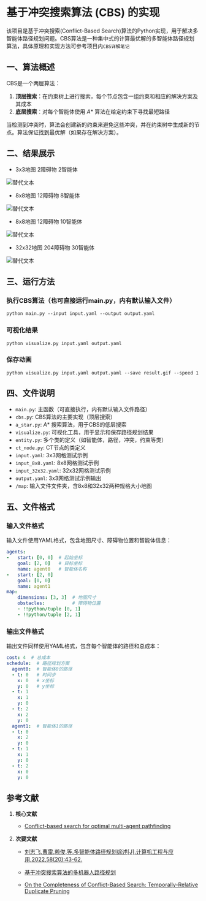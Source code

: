 # 基于冲突搜索算法 (CBS) 的实现

该项目是基于冲突搜索(Conflict-Based Search)算法的Python实现，用于解决多智能体路径规划问题。CBS算法是一种集中式的计算最优解的多智能体路径规划算法，具体原理和实现方法可参考项目内`CBS详解笔记`

## 一、算法概述

CBS是一个两层算法：

1. **顶层搜索**：在约束树上进行搜索，每个节点包含一组约束和相应的解决方案及其成本
2. **底层搜索**：对每个智能体使用 $A*$ 算法在给定约束下寻找最短路径

当检测到冲突时，算法会创建新的约束来避免这些冲突，并在约束树中生成新的节点。算法保证找到最优解（如果存在解决方案）。

## 二、结果展示

* 3x3地图 2障碍物 2智能体

![替代文本](./md_images/3x3.gif "3x3")

* 8x8地图 12障碍物 8智能体

![替代文本](./md_images/8x8_8.gif "8x8")

* 8x8地图 12障碍物 10智能体

![替代文本](./md_images/8x8_10.gif "8x8")

* 32x32地图 204障碍物 30智能体

![替代文本](./md_images/32x32_30.gif "32x32")

## 三、运行方法

### 执行CBS算法（也可直接运行main.py，内有默认输入文件）

    python main.py --input input.yaml --output output.yaml

### 可视化结果

    python visualize.py input.yaml output.yaml

### 保存动画

    python visualize.py input.yaml output.yaml --save result.gif --speed 1 

## 四、文件说明

- `main.py`: 主函数（可直接执行，内有默认输入文件路径）
- `cbs.py`: CBS算法的主要实现（顶层搜索）
- `a_star.py`: $A*$ 搜索算法，用于CBS的低层搜索
- `visualize.py`: 可视化工具，用于显示和保存路径规划结果
- `entity.py`: 多个类的定义（如智能体，路径，冲突，约束等类）
- `ct_node.py`: CT节点的类定义
- `input.yaml`: 3x3网格测试示例
- `input_8x8.yaml`: 8x8网格测试示例
- `input_32x32.yaml`: 32x32网格测试示例
- `output.yaml`: 3x3网格测试示例输出
- `/map`: 输入文件文件夹，含8x8和32x32两种规格大小地图

## 五、文件格式

### 输入文件格式

输入文件使用YAML格式，包含地图尺寸、障碍物位置和智能体信息：

```yaml
agents:
-   start: [0, 0]  # 起始坐标
    goal: [2, 0]   # 目标坐标
    name: agent0   # 智能体名称
-   start: [2, 0]
    goal: [0, 0]
    name: agent1
map:
    dimensions: [3, 3]  # 地图尺寸
    obstacles:          # 障碍物位置
    - !!python/tuple [0, 1]
    - !!python/tuple [2, 1]
```

### 输出文件格式

输出文件同样使用YAML格式，包含每个智能体的路径和总成本：

```yaml
cost: 4  # 总成本
schedule:  # 路径规划方案
  agent0:  # 智能体0的路径
  - t: 0   # 时间步
    x: 0   # x坐标
    y: 0   # y坐标
  - t: 1
    x: 1
    y: 0
  - t: 2
    x: 2
    y: 0
  agent1:  # 智能体1的路径
  - t: 0
    x: 2
    y: 0
  - t: 1
    x: 1
    y: 0
  - t: 2
    x: 0
    y: 0
```

## 参考文献

1. **核心文献**
   
   * [Conflict-based search for optimal multi-agent pathfinding](https://www.sciencedirect.com/science/article/pii/S0004370214001386) 

2. **次要文献**
   
   * [刘志飞,曹雷,赖俊,等.多智能体路径规划综述[J].计算机工程与应用,2022,58(20):43-62.](https://kns.cnki.net/kcms2/article/abstract?v=C4JADW50D8u_nfA8xU-o7_upqKXiRfM9MgZftSEmpiLzTz8gCXTveg633ZbGm0AroXDoHsLIUMK-6KBmT5wKRVmNU4LB_95rn6FuXGRNVkmHy11un7pGumd1TWpQKcWvv5THUXwmQNwdGnsMGwFh7EYKAyD2J8oPj_fnBF9Pw54=&uniplatform=NZKPT)
   
   * [基于冲突搜索算法的多机器人路径规划](https://kns.cnki.net/kcms2/article/abstract?v=C4JADW50D8uV0BtqG0j66lwxJEaz11vl6RpKS7db8KXc_kX8XTjaqqhu_xtwzgqfSnMD9SMQeDPYqQJ9EM7pgFlAyz_KcrHr9ojq6obDTMUrIBzeJrreSgQUjUc2rkcL5VeuRzlwYjKGLy--CwSO7e6WXD0Gkvbe_SpcLnsX4v8=&uniplatform=NZKPT)
   
   * [On the Completeness of Conflict-Based Search: Temporally-Relative Duplicate Pruning](https://arxiv.org/html/2408.09028?_immersive_translate_auto_translate=1)
